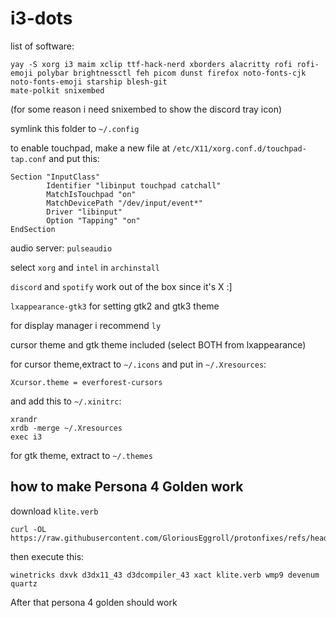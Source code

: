 # i3-dots
list of software:
```
yay -S xorg i3 maim xclip ttf-hack-nerd xborders alacritty rofi rofi-emoji polybar brightnessctl feh picom dunst firefox noto-fonts-cjk noto-fonts-emoji starship blesh-git
mate-polkit snixembed
```
(for some reason i need snixembed to show the discord tray icon)

symlink this folder to `~/.config`

to enable touchpad, make a new file at `/etc/X11/xorg.conf.d/touchpad-tap.conf` and put this:
```
Section "InputClass"
        Identifier "libinput touchpad catchall"
        MatchIsTouchpad "on"
        MatchDevicePath "/dev/input/event*"
        Driver "libinput"
        Option "Tapping" "on"
EndSection
```
audio server: `pulseaudio`

select `xorg` and `intel` in `archinstall`

`discord` and `spotify` work out of the box since it's X :]

`lxappearance-gtk3` for setting gtk2 and gtk3 theme

for display manager i recommend `ly`

cursor theme and gtk theme included (select BOTH from lxappearance)

for cursor theme,extract to `~/.icons` and put in `~/.Xresources`:
```
Xcursor.theme = everforest-cursors
```
and add this to `~/.xinitrc`:
```
xrandr
xrdb -merge ~/.Xresources
exec i3
```
for gtk theme, extract to `~/.themes`

## how to make Persona 4 Golden work
download `klite.verb`
```
curl -OL https://raw.githubusercontent.com/GloriousEggroll/protonfixes/refs/heads/master/verbs/klite.verb
```
then execute this:
```
winetricks dxvk d3dx11_43 d3dcompiler_43 xact klite.verb wmp9 devenum quartz
```
After that persona 4 golden should work
